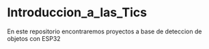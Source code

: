 # Introduccion_a_las_Tics
En este repositorio encontraremos proyectos a base de deteccion de objetos con ESP32
